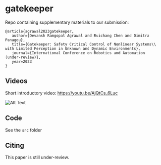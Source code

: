 # gatekeeper
Repo containing supplementary materials to our submission:

```
@article{agrawal2023gatekeeper,
   author={Devansh Ramgopal Agrawal and Ruichang Chen and Dimitra Panagou},
   title={Gatekeeper: Safety Critical Control of Nonlinear Systems\\ with Limited Perception in Unknown and Dynamic Environments},
   journal={International Conference on Robotics and Automation (under-review)},
   year=2023
}
```


## Videos

Short introductory video: https://youtu.be/AjQtCs_6Luc

![Alt Text](media/firewatch.gif)

## Code
See the `src` folder

## Citing
This paper is still under-review.
